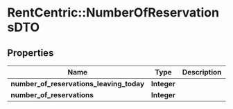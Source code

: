 # RentCentric::NumberOfReservationsDTO

## Properties
Name | Type | Description | Notes
------------ | ------------- | ------------- | -------------
**number_of_reservations_leaving_today** | **Integer** |  | [optional] 
**number_of_reservations** | **Integer** |  | [optional] 


